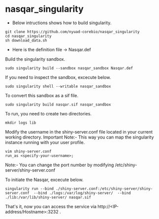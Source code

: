 # nasqar_singularity

- Below intructions shows how to build singularity.

```
git clone https://github.com/nyuad-corebio/nasqar_singularity
cd nasqar_singularity
sh download_data.sh
```

- Here is the definition file -> Nasqar.def 

Build the singularity sandbox.
```
sudo singularity build --sandbox nasqar_sandbox Nasqar.def
```

If you need to inspect the sandbox, excecute below. 
```
sudo singularity shell --writable nasqar_sandbox
```




To convert this sandbox as a sif file.
```
sudo singularity build nasqar.sif nasqar_sandbox
```

To run, you need to create two directories.  
```
mkdir logs lib
```

Modify the username in the shiny-server.conf file located in your current working directory. 
Important Note:- This way you can map the singularity instance running with your user profile.  
```
vim shiny-server.conf
run_as <specify-your-username>;
```

Note:- You can change the port number by modifying /etc/shiny-server/shiny-server.conf

To initiate the Nasqar, excecute below.
```
singularity run --bind ./shiny-server.conf:/etc/shiny-server/shiny-server.conf  --bind ./logs:/var/log/shiny-server/  --bind ./lib:/var/lib/shiny-server/ nasqar.sif
```

That's it, now you can access the service via http://<IP-address/Hostname>:3232 .

